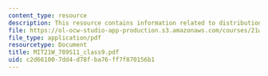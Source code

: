 ```yaml
---
content_type: resource
description: This resource contains information related to distribution/commercialization.
file: https://ol-ocw-studio-app-production.s3.amazonaws.com/courses/21w-789-communicating-with-mobile-technology-spring-2011/c2d661007dd4d78fba76ff7f870156b1_MIT21W_789S11_class9.pdf
file_type: application/pdf
resourcetype: Document
title: MIT21W_789S11_class9.pdf
uid: c2d66100-7dd4-d78f-ba76-ff7f870156b1
---
```

